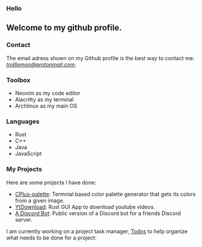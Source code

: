 ### Hello

Welcome to my github profile.
---
### Contact
The email adress shown on my Github profile is the best way to contact me: *trolllemon@protonmail.com*.

### Toolbox
- Neovim as my code editor
- Alacritty as my terminal
- Archlinux as my main OS

### Languages
- Rust
- C++
- Java
- JavaScript

### My Projects
Here are some projects I have done:
- [CPlus-palette](https://github.com/trollLemon/CPlus-palette): Termnial based color palette generator that gets its colors from a given image.
- [YtDownload](https://github.com/trollLemon/YtDownload): Rust GUI App to download youtube videos.
- [A Discord Bot](https://github.com/trollLemon/Discord-Bot-Public): Public version of a Discord bot for a friends Discord server.

I am currently working on a project task manager, [Todos](https://github.com/trollLemon/TodoList) to help organize what needs to be done for a project:


